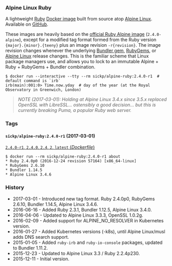 ### Alpine Linux Ruby

A lightweight [Ruby][ruby] [Docker image][dockerhub_project] built from source atop [Alpine Linux][alpine]. Available on [GitHub][github_project].

These images are heavily based on the [official Ruby Alpine image][official_ruby] (`2.4.0-alpine`), except for a modified tag format formed from the Ruby version `{major}.{minor}.{teeny}` plus an image revision `-r{revision}`. The image revision changes whenever the underlying [Bundler gem][bundler], [RubyGems][rubygems], or [Alpine Linux][alpine] release changes. This is the familiar scheme that Linux package managers use, and allows you to lock to an immutable Alpine + Ruby + RubyGems + Bundler combination.

    $ docker run --interactive --tty --rm sickp/alpine-ruby:2.4.0-r1  # default command is `irb`
    irb(main):001:0> Time.now.yday  # day of the year (at the Royal Observatory in Greenwich, London)

> _NOTE (2017-03-01): Holding at Alpine Linux 3.4.x since 3.5.x replaced OpenSSL with LibreSSL... ostensibly a good decision... but this is currently breaking Puma, a popular Ruby web server._

### Tags

#### `sickp/alpine-ruby:2.4.0-r1` (2017-03-01)

[`2.4.0-r1`, `2.4.0`, `2.4`, `2`, `latest` (_Dockerfile_)](https://github.com/sickp/docker-alpine-ruby/tree/master/versions/2.4.0-r1/Dockerfile)

    $ docker run --rm sickp/alpine-ruby:2.4.0-r1 about
    * Ruby 2.4.0p0 (2016-12-24 revision 57164) [x86_64-linux]
    * RubyGems 2.6.10
    * Bundler 1.14.5
    * Alpine Linux 3.4.6

### History

- 2017-03-01 - Introduced new tag format. Ruby 2.4.0p0, RubyGems 2.6.10, Bundler 1.14.5, Alpine Linux 3.4.6.
- 2016-06-16 - Added Ruby 2.3.1, Bundler 1.12.5, Alpine Linux 3.4.0.
- 2016-04-06 - Updated to Alpine Linux 3.3.3, OpenSSL 1.0.2g.
- 2016-02-09 - Added support for ALPINE_NO_RESOLVER in Kubernetes version.
- 2016-01-27 - Added Kubernetes versions (-k8s), until Alpine Linux/musl adds DNS search support.
- 2015-01-05 - Added `ruby-irb` and `ruby-io-console` packages, updated to Bundler 1.11.2.
- 2015-12-23 - Updated to Alpine Linux 3.3 / Ruby 2.2.4p230.
- 2015-12-11 - Initial version.

[alpine]:            https://alpinelinux.org
[bundler]:           https://bundler.io
[dockerhub_project]: https://hub.docker.com/r/sickp/alpine-ruby/
[dockerfile]:        https://github.com/sickp/docker-alpine-ruby/tree/master/versions/2.3.1/Dockerfile
[github_project]:    https://github.com/sickp/docker-alpine-ruby/
[official_ruby]:     https://store.docker.com/images/0f900dcb-7e32-45e4-b095-6dfa2f5b597b
[ruby]:              https://www.ruby-lang.org/
[rubygems]:          https://rubygems.org/pages/download
